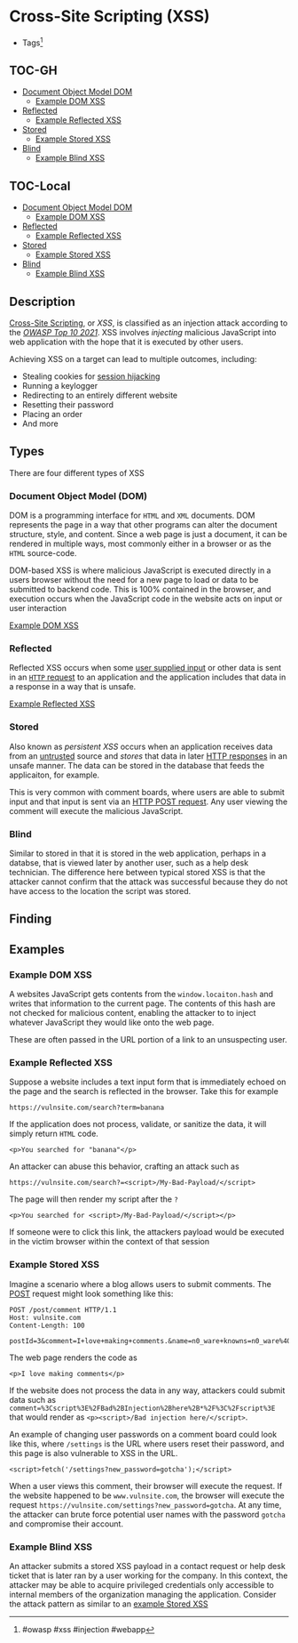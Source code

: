 # Cross-Site Scripting (XSS)
- Tags[^1]

[^1]: #owasp #xss #injection #webapp 

## TOC-GH
- [Document Object Model DOM](#Document-Object-Model-DOM)
	- [Example DOM XSS](#Example-0DOM-XSS)
- [Reflected](#Reflected)
	- [Example Reflected XSS](#Example-Reflected-XSS)
- [Stored](#Stored)
	- [Example Stored XSS](#Example-Stored-XSS)
- [Blind](#Blind)
	- [Example Blind XSS](#Example-Blind-XSS)
## TOC-Local

- [Document Object Model DOM](#Document%20Object%20Model%20DOM)
	- [Example DOM XSS](#Example%20DOM%20XSS)
- [Reflected](#Reflected)
	- [Example Reflected XSS](#Example%20Reflected%20XSS)
- [Stored](#Stored)
	- [Example Stored XSS](#Example%20Stored%20XSS)
- [Blind](#Blind)
	- [Example Blind XSS](#Example%20Blind%20XSS)


## Description
[Cross-Site Scripting](cross_site_scripting_xss.md), or *XSS*, is classified as an injection attack according to the [*OWASP Top 10 2021*](https://owasp.org/www-project-top-ten/). XSS involves *injecting* malicious JavaScript into web application with the hope that it is executed by other users. 

Achieving XSS on a target can lead to multiple outcomes, including:
- Stealing cookies for [session hijacking](session_hijacking.md)
- Running a keylogger
- Redirecting to an entirely different website
- Resetting their password
- Placing an order
- And more

## Types
There are four different types of XSS

### Document Object Model (DOM)
DOM is a programming interface for `HTML` and `XML` documents. DOM represents the page in a way that other programs can alter the document structure, style, and content. Since a web page is just a document, it can be rendered in multiple ways, most commonly either in a browser or as the `HTML` source-code. 

DOM-based XSS is where malicious JavaScript is executed directly in a users browser without the need for a new page to load or data to be submitted to backend code. This is 100% contained in the browser, and execution occurs when the JavaScript code in the website acts on input or user interaction

[Example DOM XSS](#Example%20DOM%20XSS)

### Reflected
Reflected XSS occurs when some [user supplied input](../concepts/user_supplied_input.md)  or other data is sent in an [`HTTP` request](../concepts/web/http_request.md) to an application and the application includes that data in a response in a way that is unsafe. 

[Example Reflected XSS](#Example%20Reflected%20XSS)

### Stored
Also known as *persistent XSS* occurs when an application receives data from an [untrusted](../concepts/trust.md) source and *stores* that data in later [HTTP responses](../concepts/web/http_response.md) in an unsafe manner. The data can be stored in the database that feeds the applicaiton, for example. 

This is very common with comment boards, where users are able to submit input and that input is sent via an [HTTP POST request](../concepts/web/POST.md). Any user viewing the comment will execute the malicious JavaScript.

### Blind
Similar to stored in that it is stored in the web application, perhaps in a databse, that is viewed later by another user, such as a help desk technician. The difference here between typical stored XSS is that the attacker cannot confirm that the attack was successful because they do not have access to the location the script was stored. 

## Finding

## Examples
### Example DOM XSS
A websites JavaScript gets contents from the `window.locaiton.hash` and writes that information to the current page. The contents of this hash are not checked for malicious content, enabling the attacker to to inject whatever JavaScript they would like onto the web page. 

These are often passed in the URL portion of a link to an unsuspecting user. 

### Example Reflected XSS
Suppose a website includes a text input form that is immediately echoed on the page and the search is reflected in the browser. Take this for example

`https://vulnsite.com/search?term=banana`

If the application does not process, validate, or sanitize the data, it will simply return `HTML` code. 

`<p>You searched for "banana"</p>`

An attacker can abuse this behavior, crafting an attack such as

`https://vulnsite.com/search?=<script>/My-Bad-Payload/</script>`

The page will then render my script after the `?`

`<p>You searched for <script>/My-Bad-Payload/</script></p>`

If someone were to click this link, the attackers payload would be executed in the victim browser within the context of that session

### Example Stored XSS
Imagine a scenario where a blog allows users to submit comments. The [POST](../concepts/web/POST.md) request might look something like this:

```
POST /post/comment HTTP/1.1  
Host: vulnsite.com  
Content-Length: 100  
  
postId=3&comment=I+love+making+comments.&name=n0_ware+knowns=n0_ware%40someemail.io
```

The web page renders the code as 

`<p>I love making comments</p>`

If the website does not process the data in any way, attackers could submit data  such as `comment=%3Cscript%3E%2FBad%2BInjection%2Bhere%2B*%2F%3C%2Fscript%3E` that would render as `<p><script>/Bad injection here/</script>`.

An example of changing user passwords on a comment board could look like this, where `/settings` is the URL where users reset their password, and this page is also vulnerable to XSS in the URL. 

`<script>fetch('/settings?new_password=gotcha');</script>`

When a user views this comment, their browser will execute the request. If the website happened to be `www.vulnsite.com`, the browser will execute the request `https://vulnsite.com/settings?new_password=gotcha`. At any time, the attacker can brute force potential user names with the password `gotcha` and compromise their account. 

### Example Blind XSS
An attacker submits a stored XSS payload in a contact request or help desk ticket that is later ran by a user working for the company. In this context, the attacker may be able to acquire privileged credentials only accessible to internal members of the organization managing the application. Consider the attack pattern as similar to an [example Stored XSS](#Example%20Stored%20XSS)